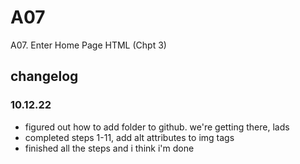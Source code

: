 # A07
A07. Enter Home Page HTML (Chpt 3) 

## changelog
### 10.12.22
* figured out how to add folder to github. we're getting there, lads
* completed steps 1-11, add alt attributes to img tags
* finished all the steps and i think i'm done
